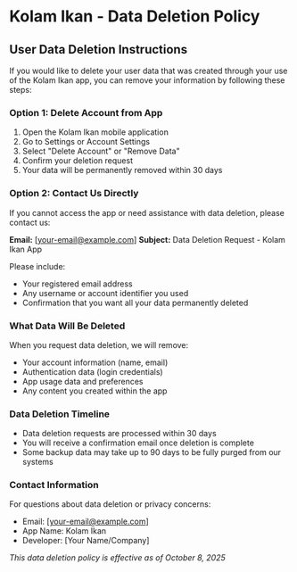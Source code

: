 # Kolam Ikan - Data Deletion Policy

## User Data Deletion Instructions

If you would like to delete your user data that was created through your use of the Kolam Ikan app, you can remove your information by following these steps:

### Option 1: Delete Account from App
1. Open the Kolam Ikan mobile application
2. Go to Settings or Account Settings
3. Select "Delete Account" or "Remove Data"
4. Confirm your deletion request
5. Your data will be permanently removed within 30 days

### Option 2: Contact Us Directly
If you cannot access the app or need assistance with data deletion, please contact us:

**Email:** [your-email@example.com]
**Subject:** Data Deletion Request - Kolam Ikan App

Please include:
- Your registered email address
- Any username or account identifier you used
- Confirmation that you want all your data permanently deleted

### What Data Will Be Deleted
When you request data deletion, we will remove:
- Your account information (name, email)
- Authentication data (login credentials)
- App usage data and preferences
- Any content you created within the app

### Data Deletion Timeline
- Data deletion requests are processed within 30 days
- You will receive a confirmation email once deletion is complete
- Some backup data may take up to 90 days to be fully purged from our systems

### Contact Information
For questions about data deletion or privacy concerns:
- Email: [your-email@example.com]
- App Name: Kolam Ikan
- Developer: [Your Name/Company]

*This data deletion policy is effective as of October 8, 2025*